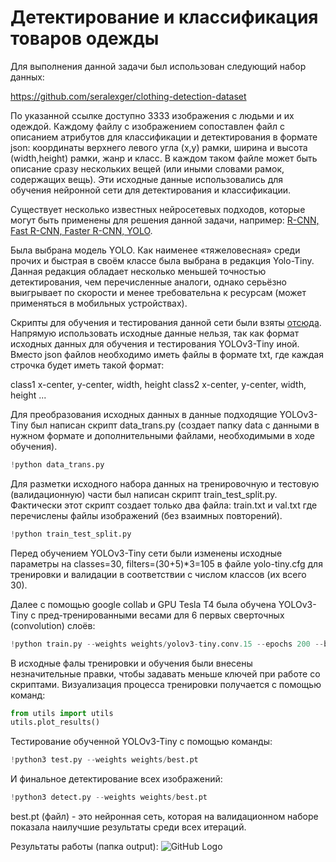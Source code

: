 # Детектирование и классификация товаров одежды

Для выполнения данной задачи был использован следующий набор данных:

https://github.com/seralexger/clothing-detection-dataset

По указанной ссылке доступно 3333 изображения с людьми и их одеждой. Каждому файлу с изображением сопоставлен файл с описанием атрибутов для классификации и детектирования в формате json: координаты верхнего левого угла (x,y) рамки, ширина и высота (width,height) рамки, жанр и класс. В каждом таком файле может быть описание сразу нескольких вещей (или иными словами рамок, содержащих вещь). Эти исходные данные использовались для обучения нейронной сети для детектирования и классификации.

Существует несколько известных нейросетевых подходов, которые могут быть применены для решения данной задачи, например: [R-CNN, Fast R-CNN, Faster R-CNN, YOLO](https://arxiv.org/pdf/1807.05511.pdf).

Была выбрана модель YOLO. Как наименее «тяжеловесная» среди прочих и быстрая в своём классе была выбрана в редакция Yolo-Tiny. Данная редакция обладает несколько меньшей точностью детектирования, чем перечисленные аналоги, однако серьёзно выигрывает по скорости и менее требовательна к ресурсам (может применяться в мобильных устройствах).

Скрипты для обучения и тестирования данной сети были взяты [отсюда](https://github.com/ultralytics/yolov3).
Напрямую использовать исходные данные нельзя, так как формат исходных данных для обучения и тестирования YOLOv3-Tiny иной. Вместо json файлов необходимо иметь файлы в формате txt, где каждая строчка будет иметь такой формат:

class1 x-center, y-center, width, height
class2 x-center, y-center, width, height
...

Для преобразования исходных данных в данные подходящие YOLOv3-Tiny был написан скрипт data_trans.py (создает папку data с данными в нужном формате и дополнительными файлами, необходимыми в ходе обучения). 

```python
!python data_trans.py
```

Для разметки исходного набора данных на тренировочную и тестовую (валидационную) части был написан скрипт train_test_split.py. Фактически этот скрипт создает только два файла: train.txt и val.txt где перечислены файлы изображений (без взаимных повторений).

```python
!python train_test_split.py
```

Перед обучением YOLOv3-Tiny сети были изменены исходные параметры на classes=30, filters=(30+5)*3=105 в файле yolo-tiny.cfg для тренировки и валидации в соответствии с числом классов (их всего 30).

Далее с помощью google collab и GPU Tesla T4 была обучена YOLOv3-Tiny с пред-тренированными весами для 6 первых сверточных (convolution) слоёв: 

```python
!python train.py --weights weights/yolov3-tiny.conv.15 --epochs 200 --batch-size 16
```

В исходные фалы тренировки и обучения были внесены незначительные правки, чтобы задавать меньше ключей при работе со скриптами.
Визуализация процесса тренировки получается с помощью команд:

```python
from utils import utils
utils.plot_results() 
```

Тестирование обученной YOLOv3-Tiny с помощью команды:
```python
!python3 test.py --weights weights/best.pt
```

И финальное детектирование всех изображений:

```python
!python3 detect.py --weights weights/best.pt
```

best.pt (файл) - это нейронная сеть, которая на валидационном наборе показала наилучшие результаты среди всех итераций.

Результаты работы (папка output):
![GitHub Logo](https://github.com/alex283h/YOLOv3/blob/master/output/00e9vso7hc2zf31lsbc0830f5ksrzg9lmtrbh8tpgt6lzutyhex8a06lwypms50b.jpg?raw=true)
